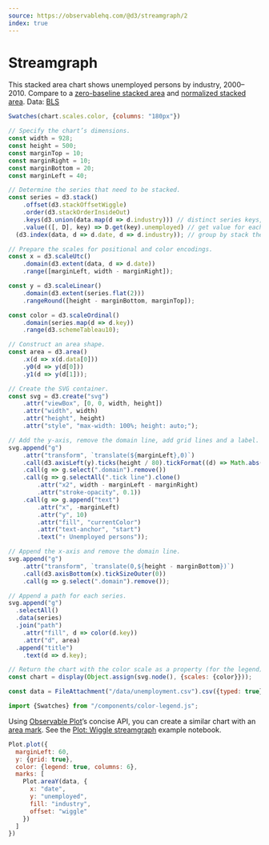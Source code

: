 ```yaml
---
source: https://observablehq.com/@d3/streamgraph/2
index: true
---
```


# Streamgraph

This stacked area chart shows unemployed persons by industry, 2000–2010. Compare to a [zero-baseline stacked area](./stacked-area-chart) and [normalized stacked area](./normalized-stacked-area-chart). Data: [BLS](https://www.bls.gov/)

```js
Swatches(chart.scales.color, {columns: "180px"})
```

```js echo
// Specify the chart’s dimensions.
const width = 928;
const height = 500;
const marginTop = 10;
const marginRight = 10;
const marginBottom = 20;
const marginLeft = 40;

// Determine the series that need to be stacked.
const series = d3.stack()
    .offset(d3.stackOffsetWiggle)
    .order(d3.stackOrderInsideOut)
    .keys(d3.union(data.map(d => d.industry))) // distinct series keys, in input order
    .value(([, D], key) => D.get(key).unemployed) // get value for each series key and stack
  (d3.index(data, d => d.date, d => d.industry)); // group by stack then series key

// Prepare the scales for positional and color encodings.
const x = d3.scaleUtc()
    .domain(d3.extent(data, d => d.date))
    .range([marginLeft, width - marginRight]);

const y = d3.scaleLinear()
    .domain(d3.extent(series.flat(2)))
    .rangeRound([height - marginBottom, marginTop]);

const color = d3.scaleOrdinal()
    .domain(series.map(d => d.key))
    .range(d3.schemeTableau10);

// Construct an area shape.
const area = d3.area()
    .x(d => x(d.data[0]))
    .y0(d => y(d[0]))
    .y1(d => y(d[1]));

// Create the SVG container.
const svg = d3.create("svg")
    .attr("viewBox", [0, 0, width, height])
    .attr("width", width)
    .attr("height", height)
    .attr("style", "max-width: 100%; height: auto;");

// Add the y-axis, remove the domain line, add grid lines and a label.
svg.append("g")
    .attr("transform", `translate(${marginLeft},0)`)
    .call(d3.axisLeft(y).ticks(height / 80).tickFormat((d) => Math.abs(d).toLocaleString("en-US")))
    .call(g => g.select(".domain").remove())
    .call(g => g.selectAll(".tick line").clone()
        .attr("x2", width - marginLeft - marginRight)
        .attr("stroke-opacity", 0.1))
    .call(g => g.append("text")
        .attr("x", -marginLeft)
        .attr("y", 10)
        .attr("fill", "currentColor")
        .attr("text-anchor", "start")
        .text("↑ Unemployed persons"));

// Append the x-axis and remove the domain line.
svg.append("g")
    .attr("transform", `translate(0,${height - marginBottom})`)
    .call(d3.axisBottom(x).tickSizeOuter(0))
    .call(g => g.select(".domain").remove());

// Append a path for each series.
svg.append("g")
  .selectAll()
  .data(series)
  .join("path")
    .attr("fill", d => color(d.key))
    .attr("d", area)
  .append("title")
    .text(d => d.key);

// Return the chart with the color scale as a property (for the legend).
const chart = display(Object.assign(svg.node(), {scales: {color}}));
```

```js echo
const data = FileAttachment("/data/unemployment.csv").csv({typed: true});
```

```js echo
import {Swatches} from "/components/color-legend.js";
```

Using [Observable Plot](https://observablehq.com/plot)’s concise API, you can create a similar chart with an [area mark](https://observablehq.com/plot/marks/area). See the [Plot: Wiggle streamgraph](https://observablehq.com/@observablehq/plot-stack-offset?intent=fork) example notebook.

```js echo
Plot.plot({
  marginLeft: 60,
  y: {grid: true},
  color: {legend: true, columns: 6},
  marks: [
    Plot.areaY(data, {
      x: "date",
      y: "unemployed",
      fill: "industry",
      offset: "wiggle"
    })
  ]
})
```
